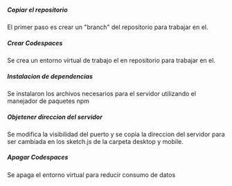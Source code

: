 ##### Copiar el repositorio

El primer paso es crear un "branch" del repositorio para trabajar en el.

##### Crear Codespaces

Se crea un entorno virtual de trabajo el en repositorio para trabajar en el.

##### Instalacion de dependencias

Se instalaron los archivos necesarios para el servidor utilizando el manejador de paquetes npm

##### Objetener direccion del servidor

Se modifica la visibilidad del puerto y se copia la direccion del servidor para ser cambiada en los sketch.js de la carpeta desktop y mobile.

##### Apagar Codespaces

Se apaga el entorno virtual para reducir consumo de datos
